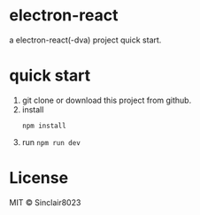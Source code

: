 # electron-react
a electron-react(-dva) project quick start.
# quick start
1. git clone or download this project from github.
2. install
    ```
    npm install
    ```
3. run `npm run dev`
# License
MIT © Sinclair8023
